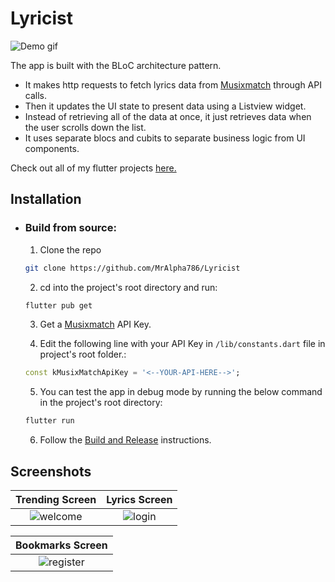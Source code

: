 # Lyricist

![Demo gif](/../images/screenshots/demo.gif?raw=true)

The app is built with the BLoC architecture pattern.
- It makes http requests to fetch lyrics data from [Musixmatch](https://developer.musixmatch.com/plans) through API calls.
- Then it updates the UI state to present data using a Listview widget.
- Instead of retrieving all of the data at once, it just retrieves data when the user scrolls down the list.
- It uses separate blocs and cubits to separate business logic from UI components.

 Check out all of my flutter projects [here.](https://github.com/MrAlpha786/flutter_projects)

## Installation

- ### Build from source:

  1. Clone the repo

  ```sh
  git clone https://github.com/MrAlpha786/Lyricist
  ```

  2. cd into the project's root directory and run:

  ```sh
  flutter pub get
  ```

  3. Get a [Musixmatch](https://developer.musixmatch.com/plans) API Key.

  4. Edit the following line with your API Key in `/lib/constants.dart` file in project's root folder.:

  ```dart
  const kMusixMatchApiKey = '<--YOUR-API-HERE-->';
  ```

  5. You can test the app in debug mode by running the below command in the project's root directory:

  ```sh
  flutter run
  ```

  6. Follow the [Build and Release](https://docs.flutter.dev/deployment/android) instructions.

## Screenshots

|                     Trending Screen                     |                    Lyrics Screen                    |
| :-----------------------------------------------------: | :-------------------------------------------------: |
| ![welcome](/../images/screenshots/trending.png?raw=true) | ![login](/../images/screenshots/lyrics.png?raw=true) |

|                       Bookmarks Screen                        |
| :-----------------------------------------------------------: |
| ![register](/../images/screenshots/bookmarks.png?raw=true) |
